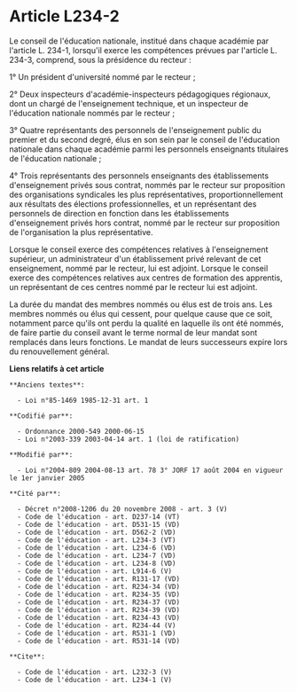 # Article L234-2

Le conseil de l'éducation nationale, institué dans chaque académie par l'article L. 234-1, lorsqu'il exerce les compétences
prévues par l'article L. 234-3, comprend, sous la présidence du recteur : 

1° Un président d'université nommé par le recteur ; 

2° Deux inspecteurs d'académie-inspecteurs pédagogiques régionaux, dont un chargé de l'enseignement technique, et un
inspecteur de l'éducation nationale nommés par le recteur ; 

3° Quatre représentants des personnels de l'enseignement public du premier et du second degré, élus en son sein par le
conseil de l'éducation nationale dans chaque académie parmi les personnels enseignants titulaires de l'éducation nationale ; 

4° Trois représentants des personnels enseignants des établissements d'enseignement privés sous contrat, nommés par le
recteur sur proposition des organisations syndicales les plus représentatives, proportionnellement aux résultats des
élections professionnelles, et un représentant des personnels de direction en fonction dans les établissements d'enseignement
privés hors contrat, nommé par le recteur sur proposition de l'organisation la plus représentative. 

Lorsque le conseil exerce des compétences relatives à l'enseignement supérieur, un administrateur d'un établissement privé
relevant de cet enseignement, nommé par le recteur, lui est adjoint. Lorsque le conseil exerce des compétences relatives aux
centres de formation des apprentis, un représentant de ces centres nommé par le recteur lui est adjoint. 

La durée du mandat des membres nommés ou élus est de trois ans. Les membres nommés ou élus qui cessent, pour quelque cause
que ce soit, notamment parce qu'ils ont perdu la qualité en laquelle ils ont été nommés, de faire partie du conseil avant le
terme normal de leur mandat sont remplacés dans leurs fonctions. Le mandat de leurs successeurs expire lors du renouvellement
général.

**Liens relatifs à cet article**

	**Anciens textes**:

	  - Loi n°85-1469 1985-12-31 art. 1

	**Codifié par**:

	  - Ordonnance 2000-549 2000-06-15
	  - Loi n°2003-339 2003-04-14 art. 1 (loi de ratification)

	**Modifié par**:

	  - Loi n°2004-809 2004-08-13 art. 78 3° JORF 17 août 2004 en vigueur le 1er janvier 2005

	**Cité par**:

	  - Décret n°2008-1206 du 20 novembre 2008 - art. 3 (V)
	  - Code de l'éducation - art. D237-14 (VT)
	  - Code de l'éducation - art. D531-15 (VD)
	  - Code de l'éducation - art. D562-2 (VD)
	  - Code de l'éducation - art. L234-3 (VT)
	  - Code de l'éducation - art. L234-6 (VD)
	  - Code de l'éducation - art. L234-7 (VD)
	  - Code de l'éducation - art. L234-8 (VD)
	  - Code de l'éducation - art. L914-6 (V)
	  - Code de l'éducation - art. R131-17 (VD)
	  - Code de l'éducation - art. R234-34 (VD)
	  - Code de l'éducation - art. R234-35 (VD)
	  - Code de l'éducation - art. R234-37 (VD)
	  - Code de l'éducation - art. R234-39 (VD)
	  - Code de l'éducation - art. R234-43 (VD)
	  - Code de l'éducation - art. R234-44 (V)
	  - Code de l'éducation - art. R531-1 (VD)
	  - Code de l'éducation - art. R531-14 (VD)

	**Cite**:

	  - Code de l'éducation - art. L232-3 (V)
	  - Code de l'éducation - art. L234-1 (V)
